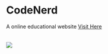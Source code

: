 # CodeNerd
A online educational website
<a href="https://codenerd12.000webhostapp.com/home.php">Visit Here</a>
<br><br><br>
[![](https://img.shields.io/badge/Gitpod-Open--In--Gitpod--Editor-blue?logo=gitpod)](https://gitpod.io/#https://github.com/mh-shifat/CodeNerd) 

